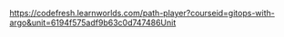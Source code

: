 https://codefresh.learnworlds.com/path-player?courseid=gitops-with-argo&unit=6194f575adf9b63c0d747486Unit
